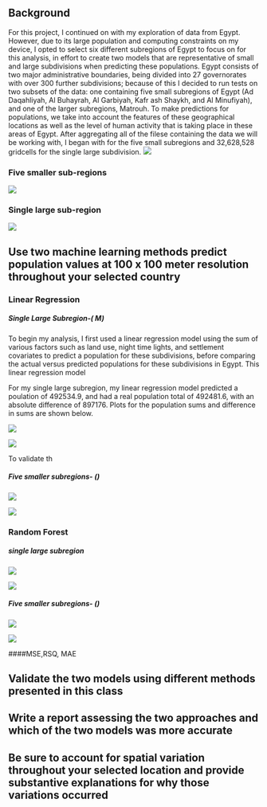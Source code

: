 ## Background

For this project, I continued on with my exploration of data from Egypt. However, due to its large population and computing constraints on my device, I opted to select six different subregions of Egypt to focus on for this analysis, in effort to create two models that are representative of small and large subdivisions when predicting these populations. Egypt consists of two major administrative boundaries, being divided into 27 governorates with over 300 further subdivisions; because of this I decided to run tests on two subsets of the data: one containing five small subregions of Egypt (Ad Daqahliyah, Al Buhayrah, Al Garbiyah, Kafr ash Shaykh, and Al Minufiyah), and one of the larger subregions, Matrouh. To make predictions for populations, we take into account the features of these geographical locations as well as the level of human activity that is taking place in these areas of Egypt. After aggregating all of the filese containing the data we will be working with, I began with      for the five small subregions and 32,628,528 gridcells for the single large subdivision. 
![](egypt_full.png)


### Five smaller sub-regions
![](egypt_highlight.png)


### Single large sub-region

![](eg_highlight.png)


## Use two machine learning methods predict population values at 100 x 100 meter resolution throughout your selected country

### Linear Regression


##### Single Large Subregion-( M)

To begin my analysis, I first used a linear regression model using the sum of various factors such as land use, night time lights, and settlement covariates to predict a population for these subdivisions, before comparing the actual versus predicted populations for these subdivisions in Egypt. This linear regression model 


For my single large subregion, my linear regression model predicted a poulation of 492534.9, and had a real population total of 492481.6, with an absolute difference of 897176. Plots for the population sums and difference in sums are shown below.

![](popsum_biglr.png)

![](lr_big.png)


To validate th


##### Five smaller subregions- ()

![](popsum_small1.png)

![](lr_pred.png)





### Random Forest


##### single large subregion
![](vip_big.png)

![](popsum_bigrf.png)


##### Five smaller subregions- ()


![](vip_mod.png)

![](popsum_small2.png)



####MSE,RSQ, MAE

## Validate the two models using different methods presented in this class
## Write a report assessing the two approaches and which of the two models was more accurate
## Be sure to account for spatial variation throughout your selected location and provide substantive explanations for why those variations occurred

